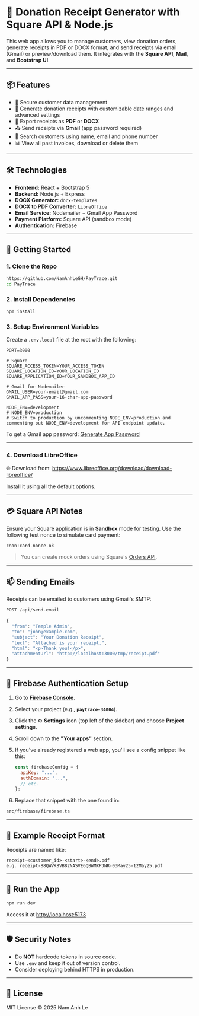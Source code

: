 # 🧾 Donation Receipt Generator with Square API & Node.js

This web app allows you to manage customers, view donation orders, generate receipts in PDF or DOCX format, and send receipts via email (Gmail) or preview/download them. It integrates with the **Square API**, **Mail**, and **Bootstrap UI**.

---

## 📦 Features

- 🔐 Secure customer data management
- 🧾 Generate donation receipts with customizable date ranges and advanced settings
- 📄 Export receipts as **PDF** or **DOCX**
- 📤 Send receipts via **Gmail** (app password required)
- 📅 Search customers using name, email and phone number
- 📊 View all past invoices, download or delete them

---

## 🛠 Technologies

- **Frontend:** React + Bootstrap 5
- **Backend:** Node.js + Express
- **DOCX Generator:** `docx-templates`
- **DOCX to PDF Converter:** `LibreOffice`
- **Email Service:** Nodemailer + Gmail App Password
- **Payment Platform:** Square API (sandbox mode)
- **Authentication:** Firebase

---

## 🚀 Getting Started

### 1. Clone the Repo

```bash
https://github.com/NamAnhLeGH/PayTrace.git
cd PayTrace
```

### 2. Install Dependencies

```bash
npm install
```

### 3. Setup Environment Variables

Create a `.env.local` file at the root with the following:

```env
PORT=3000

# Square
SQUARE_ACCESS_TOKEN=YOUR_ACCESS_TOKEN
SQUARE_LOCATION_ID=YOUR_LOCATION_ID
SQUARE_APPLICATION_ID=YOUR_SANDBOX_APP_ID

# Gmail for Nodemailer
GMAIL_USER=your-email@gmail.com
GMAIL_APP_PASS=your-16-char-app-password

NODE_ENV=development
# NODE_ENV=production
# Switch to production by uncommenting NODE_ENV=production and commenting out NODE_ENV=development for API endpoint update.
```

To get a Gmail app password: [Generate App Password](https://myaccount.google.com/apppasswords)

---

### 4. Download LibreOffice
🌐 Download from: https://www.libreoffice.org/download/download-libreoffice/

Install it using all the default options.

---

## 💳 Square API Notes

Ensure your Square application is in **Sandbox** mode for testing. Use the following test nonce to simulate card payment:

```bash
cnon:card-nonce-ok
```

> You can create mock orders using Square's [Orders API](https://developer.squareup.com/reference/square/orders-api).

---

## 📫 Sending Emails

Receipts can be emailed to customers using Gmail's SMTP:

```ts
POST /api/send-email

{
  "from": "Temple Admin",
  "to": "john@example.com",
  "subject": "Your Donation Receipt",
  "text": "Attached is your receipt.",
  "html": "<p>Thank you!</p>",
  "attachmentUrl": "http://localhost:3000/tmp/receipt.pdf"
}
```

---

## 🔐 Firebase Authentication Setup

1. Go to [**Firebase Console**](https://console.firebase.google.com/).
2. Select your project (e.g., **`paytrace-34004`**).
3. Click the ⚙️ **Settings** icon (top left of the sidebar) and choose **Project settings**.
4. Scroll down to the **"Your apps"** section.
5. If you've already registered a web app, you'll see a config snippet like this:

   ```js
   const firebaseConfig = {
     apiKey: "...",
     authDomain: "...",
     // etc.
   };


6. Replace that snippet with the one found in:
```bash
src/firebase/firebase.ts
```

---

## 📄 Example Receipt Format

Receipts are named like:

```
receipt-<customer_id>-<start>-<end>.pdf
e.g. receipt-88QWVK8VB82NASVE6QBWMXPJNR-03May25-12May25.pdf
```

---

## 🧪 Run the App

```bash
npm run dev
```

Access it at [http://localhost:5173](http://localhost:5173)

---

## 🛡 Security Notes

- Do **NOT** hardcode tokens in source code.
- Use `.env` and keep it out of version control.
- Consider deploying behind HTTPS in production.

---

## 📖 License

MIT License © 2025 Nam Anh Le
